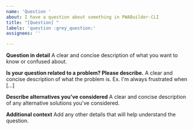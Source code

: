 ```yaml
---
name: 'Question '
about: I have a question about something in PWABuilder-CLI
title: "[Question] "
labels: 'question :grey_question:'
assignees: ''

---
```


**Question in detail**
A clear and concise description of what you want to know or confused about. 

**Is your question related to a problem? Please describe.**
A clear and concise description of what the problem is. Ex. I'm always frustrated when [...]

**Describe alternatives you've considered**
A clear and concise description of any alternative solutions you've considered.

**Additional context**
Add any other details that will help understand the question.
